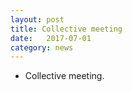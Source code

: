 ```yaml
---
layout: post
title: Collective meeting
date:   2017-07-01
category: news
---
```


* Collective meeting.
